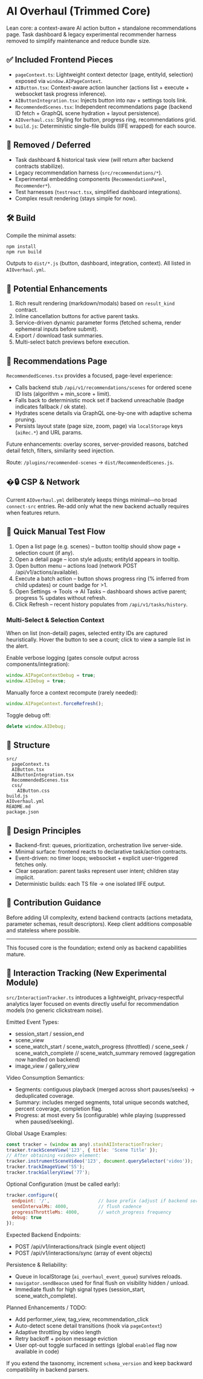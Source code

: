 # AI Overhaul (Trimmed Core)

Lean core: a context-aware AI action button + standalone recommendations page. Task dashboard & legacy experimental recommender harness removed to simplify maintenance and reduce bundle size.

## ✅ Included Frontend Pieces

- `pageContext.ts`: Lightweight context detector (page, entityId, selection) exposed via `window.AIPageContext`.
- `AIButton.tsx`: Context-aware action launcher (actions list + execute + websocket task progress inference).
- `AIButtonIntegration.tsx`: Injects button into nav + settings tools link.
- `RecommendedScenes.tsx`: Independent recommendations page (backend ID fetch + GraphQL scene hydration + layout persistence).
- `AIOverhaul.css`: Styling for button, progress ring, recommendations grid.
- `build.js`: Deterministic single-file builds (IIFE wrapped) for each source.

## 🧹 Removed / Deferred

- Task dashboard & historical task view (will return after backend contracts stabilize).
- Legacy recommendation harness (`src/recommendations/*`).
- Experimental embedding components (`RecommendationPanel`, `Recommender*`).
- Test harnesses (`testreact.tsx`, simplified dashboard integrations).
- Complex result rendering (stays simple for now).

## 🛠 Build

Compile the minimal assets:

```
npm install
npm run build
```

Outputs to `dist/*.js` (button, dashboard, integration, context). All listed in `AIOverhaul.yml`.

## 🔭 Potential Enhancements

1. Rich result rendering (markdown/modals) based on `result_kind` contract.
2. Inline cancellation buttons for active parent tasks.
3. Service-driven dynamic parameter forms (fetched schema, render ephemeral inputs before submit).
4. Export / download task summaries.
5. Multi-select batch previews before execution.

## 🎯 Recommendations Page

`RecommendedScenes.tsx` provides a focused, page-level experience:
* Calls backend stub `/api/v1/recommendations/scenes` for ordered scene ID lists (algorithm + min_score + limit).
* Falls back to deterministic mock set if backend unreachable (badge indicates fallback / ok state).
* Hydrates scene details via GraphQL one-by-one with adaptive schema pruning.
* Persists layout state (page size, zoom, page) via `localStorage` keys (`aiRec.*`) and URL params.

Future enhancements: overlay scores, server-provided reasons, batched detail fetch, filters, similarity seed injection.

Route: `/plugins/recommended-scenes` → `dist/RecommendedScenes.js`.

## �🔒 CSP & Network

Current `AIOverhaul.yml` deliberately keeps things minimal—no broad `connect-src` entries. Re-add only what the new backend actually requires when features return.

## 🧪 Quick Manual Test Flow

1. Open a list page (e.g. scenes) – button tooltip should show page + selection count (if any).
2. Open a detail page – icon style adjusts; entityId appears in tooltip.
3. Open button menu – actions load (network POST /api/v1/actions/available).
4. Execute a batch action – button shows progress ring (% inferred from child updates) or count badge for >1.
5. Open Settings → Tools → AI Tasks – dashboard shows active parent; progress % updates without refresh.
6. Click Refresh – recent history populates from `/api/v1/tasks/history`.

### Multi-Select & Selection Context
When on list (non-detail) pages, selected entity IDs are captured heuristically. Hover the button to see a count; click to view a sample list in the alert.

Enable verbose logging (gates console output across components/integration):
```js
window.AIPageContextDebug = true;
window.AIDebug = true;
```
Manually force a context recompute (rarely needed):
```js
window.AIPageContext.forceRefresh();
```
Toggle debug off:
```js
delete window.AIDebug;
```

## 📁 Structure

```
src/
  pageContext.ts
  AIButton.tsx
  AIButtonIntegration.tsx
  RecommendedScenes.tsx
  css/
    AIButton.css
build.js
AIOverhaul.yml
README.md
package.json
```

## 🧩 Design Principles

- Backend-first: queues, prioritization, orchestration live server-side.
- Minimal surface: frontend reacts to declarative task/action contracts.
- Event-driven: no timer loops; websocket + explicit user-triggered fetches only.
- Clear separation: parent tasks represent user intent; children stay implicit.
- Deterministic builds: each TS file → one isolated IIFE output.

## 🤝 Contribution Guidance

Before adding UI complexity, extend backend contracts (actions metadata, parameter schemas, result descriptors). Keep client additions composable and stateless where possible.

---
This focused core is the foundation; extend only as backend capabilities mature.

## 📡 Interaction Tracking (New Experimental Module)

`src/InteractionTracker.ts` introduces a lightweight, privacy‑respectful analytics layer focused on events directly useful for recommendation models (no generic clickstream noise).

Emitted Event Types:
- session_start / session_end
- scene_view
- scene_watch_start / scene_watch_progress (throttled) / scene_seek / scene_watch_complete
// scene_watch_summary removed (aggregation now handled on backend)
- image_view / gallery_view

Video Consumption Semantics:
- Segments: contiguous playback (merged across short pauses/seeks) → deduplicated coverage.
- Summary: includes merged segments, total unique seconds watched, percent coverage, completion flag.
- Progress: at most every 5s (configurable) while playing (suppressed when paused/seeking).

Global Usage Examples:
```js
const tracker = (window as any).stashAIInteractionTracker;
tracker.trackSceneView('123', { title: 'Scene Title' });
// After obtaining <video> element:
tracker.instrumentSceneVideo('123', document.querySelector('video'));
tracker.trackImageView('55');
tracker.trackGalleryView('77');
```

Optional Configuration (must be called early):
```js
tracker.configure({
  endpoint: '/',                  // base prefix (adjust if backend served behind sub-path)
  sendIntervalMs: 4000,           // flush cadence
  progressThrottleMs: 4000,       // watch_progress frequency
  debug: true
});
```

Expected Backend Endpoints:
- POST /api/v1/interactions/track  (single event object)
- POST /api/v1/interactions/sync   (array of event objects)

Persistence & Reliability:
- Queue in localStorage (`ai_overhaul_event_queue`) survives reloads.
- `navigator.sendBeacon` used for final flush on visibility hidden / unload.
- Immediate flush for high signal types (session_start, scene_watch_complete).

Planned Enhancements / TODO:
- Add performer_view, tag_view, recommendation_click
- Auto-detect scene detail transitions (hook via `pageContext`)
- Adaptive throttling by video length
- Retry backoff + poison message eviction
- User opt-out toggle surfaced in settings (global `enabled` flag now available in code)

If you extend the taxonomy, increment `schema_version` and keep backward compatibility in backend parsers.